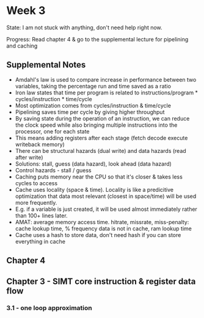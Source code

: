 # Week 3

State: I am not stuck with anything, don't need help right now. 

Progress: Read chapter 4 & go to the supplemental lecture for pipelining and caching

## Supplemental Notes
- Amdahl's law is used to compare increase in performance between two variables, taking the percentage run and time saved as a ratio
- Iron law states that time per program is related to instructions/program * cycles/instruction * time/cycle
- Most optimization comes from cycles/instruction & time/cycle
- Pipelining saves time per cycle by giving higher throughput
- By saving state during the operation of an instruction, we can reduce the clock speed while also bringing multiple instructions into the processor, one for each state
- This means adding registers after each stage (fetch decode execute writeback memory)
- There can be structural hazards (dual write) and data hazards (read after write)
- Solutions: stall, guess (data hazard), look ahead (data hazard)
- Control hazards - stall / guess
- Caching puts memory near the CPU so that it's closer & takes less cycles to access
- Cache uses locality (space & time). Locality is like a predicitive optimization that data most relevant (closest in space/time) will be used more frequently.
- E.g. if a variable is just created, it will be used almost immediately rather than 100+ lines later.
- AMAT: average memory access time. hitrate, missrate, miss-penalty: cache lookup time, % frequency data is not in cache, ram lookup time
- Cache uses a hash to store data, don't need hash if you can store everything in cache

## Chapter 4

  
## Chapter 3 - SIMT core instruction & register data flow

### 3.1 - one loop approximation
